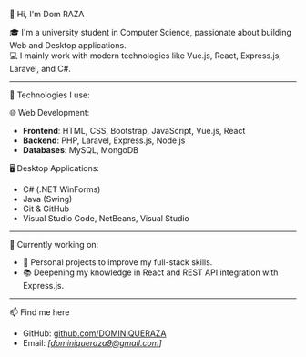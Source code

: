  👋 Hi, I'm Dom RAZA

🎓 I'm a university student in Computer Science, passionate about building Web and Desktop applications.  
💻 I mainly work with modern technologies like Vue.js, React, Express.js, Laravel, and C#.

---

 💼 Technologies I use:

 🌐 Web Development:
- **Frontend**: HTML, CSS, Bootstrap, JavaScript, Vue.js, React
- **Backend**: PHP, Laravel, Express.js, Node.js
- **Databases**: MySQL, MongoDB

 🖥️ Desktop Applications:
- C# (.NET WinForms)
- Java (Swing)
- Git & GitHub  
- Visual Studio Code, NetBeans, Visual Studio  

---

 🚀 Currently working on:
- 🔭 Personal projects to improve my full-stack skills.  
- 📚 Deepening my knowledge in React and REST API integration with Express.js.  

---

📫 Find me here
- GitHub: [github.com/DOMINIQUERAZA](https://github.com/DOMINIQUERAZA)  
- Email: _[dominiqueraza9@gmail.com]_

